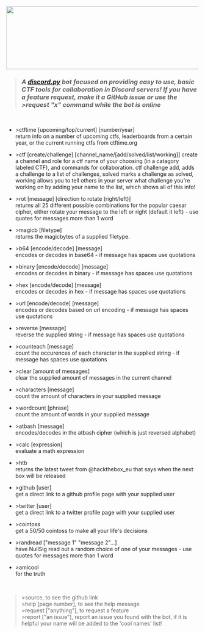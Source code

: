 <img src="https://raw.githubusercontent.com/NullPxl/NullSig/master/graphics/nullsigbanner.png" width ="920" height="165"/>

>### *A [discord.py](http://discordpy.readthedocs.io/en/latest/) bot focused on providing easy to use, basic CTF tools for collaboration in Discord servers!  If you have a feature request, make it a GitHub issue or use the >request "x" command while the bot is online*

<br>

* &gt;ctftime [upcoming/top/current] [number/year]\
  return info on a number of upcoming ctfs, leaderboards from a certain year, or the current running ctfs from ctftime.org

* &gt;ctf [create/challenge] [channel_name/[add/solved/list/working]]
  create a channel and role for a ctf name of your choosing (in a catagory labeled CTF), and commands for collaboration.  ctf challenge add, adds a challenge to a list of challenges, solved marks a challenge as solved, working allows you to tell others in your server what challenge you're working on by adding your name to the list, which shows all of this info!

* &gt;rot [message] [direction to rotate (right/left)]\
  returns all 25 different possible combinations for the popular caesar cipher, either rotate your message to the left or right (default it left) - use quotes for messages more than 1 word

* &gt;magicb [filetype]\
  returns the magicbytes of a supplied filetype.

* &gt;b64 [encode/decode] [message]\
  encodes or decodes in base64 - if message has spaces use quotations

* &gt;binary [encode/decode] [message]\
  encodes or decodes in binary - if message has spaces use quotations

* &gt;hex [encode/decode] [message]\
  encodes or decodes in hex - if message has spaces use quotations

* &gt;url [encode/decode] [message]\
  encodes or decodes based on url encoding - if message has spaces use quotations

* &gt;reverse [message]\
  reverse the supplied string - if message has spaces use quotations

* &gt;counteach [message]\
  count the occurences of each character in the supplied string - if message has spaces use quotations

* &gt;clear [amount of messages]\
  clear the supplied amount of messages in the current channel

* &gt;characters [message]\
  count the amount of characters in your supplied message

* &gt;wordcount [phrase]\
  count the amount of words in your supplied message

* &gt;atbash [message]\
  encodes/decodes in the atbash cipher (which is just reversed alphabet) 

* &gt;calc [expression]\
  evaluate a math expression

* &gt;htb\
  returns the latest tweet from @hackthebox_eu that says when the next box will be released

* &gt;github [user]\
  get a direct link to a github profile page with your supplied user

* &gt;twitter [user]\
  get a direct link to a twitter profile page with your supplied user

* &gt;cointoss\
  get a 50/50 cointoss to make all your life's decisions

* &gt;randread ["message 1" "message 2"...]\
  have NullSig read out a random choice of one of your messages - use quotes for messages more than 1 word

* &gt;amicool\
  for the truth
<br>


> &gt;source, to see the github link\
&gt;help [page number], to see the help message\
&gt;request ["anything"], to request a feature\
&gt;report ["an issue"], report an issue you found with the bot, if it is helpful your name will be added to the 'cool names' list!




